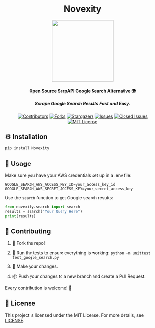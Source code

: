 <h1 align="center">Novexity</h1>
<div align="center">
    <img src="https://github.com/NorkzYT/NexusAPI/assets/53381649/2a2634c0-ada0-4795-ba5b-bdc60414baa9" width="200">
</div>

<h4 align="center">Open Source SerpAPI Google Search Alternative 🌍</h4>
<h5 align="center">Scrape Google Search Results Fast and Easy.</h5>

<div align="center">

<a href="https://github.com/NorkzYT/NexusAPI/graphs/contributors"><img src="https://img.shields.io/github/contributors/NorkzYT/NexusAPI.svg" alt="Contributors"></a>
<a href="https://github.com/NorkzYT/NexusAPI/network/members"><img src="https://img.shields.io/github/forks/NorkzYT/NexusAPI.svg" alt="Forks"></a>
<a href="https://github.com/NorkzYT/NexusAPI/stargazers"><img src="https://img.shields.io/github/stars/NorkzYT/NexusAPI.svg" alt="Stargazers"></a>
<a href="https://github.com/NorkzYT/NexusAPI/issues"><img src="https://img.shields.io/github/issues/NorkzYT/NexusAPI.svg" alt="Issues"></a>
<a href="https://github.com/NorkzYT/NexusAPI/issues?q=is%3Aissue+is%3Aclosed"><img src="https://img.shields.io/github/issues-closed/NorkzYT/NexusAPI.svg" alt="Closed Issues"></a>
<a href="https://github.com/NorkzYT/NexusAPI/blob/master/LICENSE"><img src="https://img.shields.io/github/license/NorkzYT/NexusAPI.svg" alt="MIT License"></a>

</div>

<h2 align="left">⚙ Installation</h2>

```bash
pip install Novexity
```

<h2 align="left">📝 Usage</h2>

Make sure you have your AWS credentials set up in a .env file:

```env
GOOGLE_SEARCH_AWS_ACCESS_KEY_ID=your_access_key_id
GOOGLE_SEARCH_AWS_SECRET_ACCESS_KEY=your_secret_access_key
```

Use the `search` function to get Google search results:

```python
from novexity.search import search
results = search("Your Query Here")
print(results)
```

<h2 align="left">🤝 Contributing</h2>

1. 🍴 Fork the repo!

2. 🧪 Run the tests to ensure everything is working: `python -m unittest test_google_search.py`

3. 🔧 Make your changes.

4. 📦 Push your changes to a new branch and create a Pull Request.

Every contribution is welcome! 💖

<h2 align="left">📄 License</h2>

This project is licensed under the MIT License. For more details, see [LICENSE](https://github.com/NorkzYT/NexusAPI/blob/master/LICENSE).
